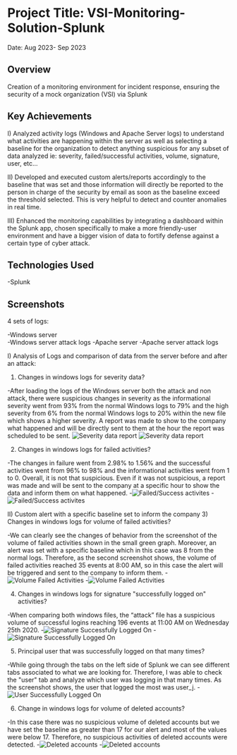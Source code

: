# Project Title: VSI-Monitoring-Solution-Splunk
Date: Aug 2023- Sep 2023


## Overview
Creation of a monitoring environment for incident response, ensuring the security of a mock organization (VSI) via Splunk

## Key Achievements
I) Analyzed activity logs (Windows and Apache Server logs) to understand what activities are happening within the server as well as selecting a baseline for the organization to detect anything suspicious for any subset of data analyzed ie: severity, failed/successful activities, volume, signature, user, etc...

II) Developed and executed custom alerts/reports accordingly to the baseline that was set and those information will directly be reported to the person in charge of the security by email as soon as the baseline exceed the threshold selected. This is very helpful to detect and counter anomalies in real time.

III) Enhanced the monitoring capabilities by integrating a dashboard within the Splunk app, chosen specifically to make a more friendly-user environment and have a bigger vision of data to fortify defense against a certain type of cyber attack.

## Technologies Used
-Splunk


## Screenshots
4 sets of logs:

-Windows server  
-Windows server attack logs
-Apache server
-Apache server attack logs

I) Analysis of Logs and comparison of data from the server before and after an attack:
1) Changes in windows logs for severity data?
   
-After loading the logs of the Windows server both the attack and non attack, there were suspicious changes in severity as the informational severity went from 93% from the normal Windows logs to 79% and the high severity from 6% from the normal Windows logs to 20% within the new file which shows a higher severity. A report was made to show to the company what happened and will be directly sent to them at the hour the report was scheduled to be sent.
![Severity data report](./Severity_normal_logs.png)
![Severity data report](./Severity_attack_logs.png)

2) Changes in windows logs for failed activities?
   
-The changes in failure went from 2.98% to 1.56% and the successful activities went from 96% to 98% and the informational activities went from 1 to 0. Overall, it is not that suspicious. Even if it was not suspicious, a report was made and will be sent to the company at a specific hour to show the data and inform them on what happened. 
-![Failed/Success activites](./Success_Failed_Activities_normal_logs.png)
-![Failed/Success activites](./Success_Failed_Activities_attack_logs.png)


II) Custom alert with a specific baseline set to inform the company
3) Changes in windows logs for volume of failed activities?

-We can clearly see the changes of behavior from the screenshot of the volume of failed activities shown in the small green graph. Moreover, an alert was set with a specific baseline which in this case was 8 from the normal logs. Therefore, as the second screenshot shows, the volume of failed activities reached 35 events at 8:00 AM, so in this case the alert will be triggered and sent to the company to inform them.
-![Volume Failed Activities](./Volume_Failed_Activities_normal_logs.png)
-![Volume Failed Activities](./Volume_Failed_Activities_attack_logs.png)

4) Changes in windows logs for signature "successfully logged on" activities?

-When comparing both windows files, the “attack” file has a suspicious volume of successful logins reaching 196 events at 11:00 AM on Wednesday 25th 2020.
-![Signature Successfully Logged On](./Signature_successfully_logged_normal_logs.png)
-![Signature Successfully Logged On](./Signature_successfully_logged_attack_logs.png)

5) Principal user that was successfully logged on that many times?

-While going through the tabs on the left side of Splunk we can see different tabs associated to what we are looking for. Therefore, I was able to check the "user" tab and analyze which user was logging in that many times. As the screenshot shows, the user that logged the most was user_j.
-![User Successfully Logged On](./User_logged_on_attack_logs.png)

6) Change in windows logs for volume of deleted accounts?

-In this case there was no suspicious volume of deleted accounts but we have set the baseline as greater than 17 for our alert and most of the values were below 17. Therefore, no suspicious activities of deleted accounts were detected. 
-![Deleted accounts](./Deleted_accounts_normal_logs.png)
-![Deleted accounts](./Deleted_accounts_attack_logs.png)




